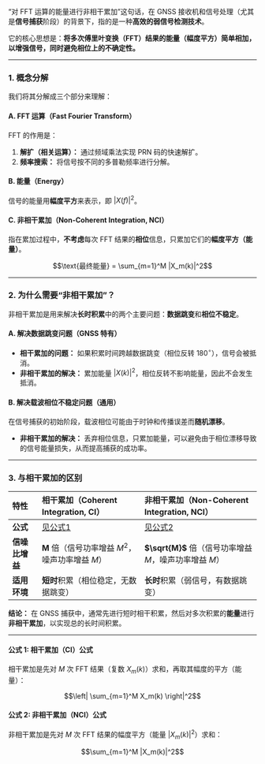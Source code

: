 “对 FFT 运算的能量进行非相干累加”这句话，在 GNSS 接收机和信号处理（尤其是**信号捕获**阶段）的背景下，指的是一种**高效的弱信号检测技术**。

它的核心思想是：**将多次傅里叶变换（FFT）结果的能量（幅度平方）简单相加，以增强信号，同时避免相位上的不确定性。**

---

### 1. 概念分解

我们将其分解成三个部分来理解：

#### A. FFT 运算（Fast Fourier Transform）
FFT 的作用是：
1.  **解扩（相关运算）：** 通过频域乘法实现 PRN 码的快速解扩。
2.  **频率搜索：** 将信号按不同的多普勒频率进行分解。

#### B. 能量（Energy）
信号的能量用**幅度平方**来表示，即 $|X(f)|^2$。

#### C. 非相干累加（Non-Coherent Integration, NCI）
指在累加过程中，**不考虑**每次 FFT 结果的**相位**信息，只累加它们的**幅度平方（能量）**。

$$\text{最终能量} = \sum_{m=1}^M |X_m(k)|^2$$

---

### 2. 为什么需要“非相干累加”？

非相干累加是用来解决**长时积累**中的两个主要问题：**数据跳变**和**相位不稳定**。

#### A. 解决数据跳变问题（GNSS 特有）
* **相干累加的问题：** 如果积累时间跨越数据跳变（相位反转 $180^\circ$），信号会被抵消。
* **非相干累加的解决：** 累加能量 $|X(k)|^2$，相位反转不影响能量，因此不会发生抵消。

#### B. 解决载波相位不稳定问题（通用）
在信号捕获的初始阶段，载波相位可能由于时钟和传播误差而**随机漂移**。
* **非相干累加的解决：** 丢弃相位信息，只累加能量，可以避免由于相位漂移导致的信号能量损失，从而提高捕获的成功率。

---

### 3. 与相干累加的区别

| 特性 | 相干累加（Coherent Integration, CI） | 非相干累加（Non-Coherent Integration, NCI） |
| :--- | :--- | :--- |
| **公式** | [见公式1](#formula1) | [见公式2](#formula2) |
| **信噪比增益**| $\mathbf{M}$ 倍（信号功率增益 $M^2$，噪声功率增益 $M$）| **$\sqrt{M}$** 倍（信号功率增益 $M$，噪声功率增益 $M$）|
| **适用环境** | **短时**积累（相位稳定，无数据跳变） | **长时**积累（弱信号，有数据跳变） |

**结论：** 在 GNSS 捕获中，通常先进行短时相干积累，然后对多次积累的**能量**进行**非相干累加**，以实现总的长时间积累。


---
<a id="formula1"></a>
#### 公式 1: 相干累加（CI）公式

相干累加是先对 $M$ 次 FFT 结果（复数 $X_m(k)$）求和，再取其幅度的平方（能量）：

$$\left| \sum_{m=1}^M X_m(k) \right|^2$$

<a id="formula2"></a>
#### 公式 2: 非相干累加（NCI）公式

非相干累加是先对 $M$ 次 FFT 结果的幅度平方（能量 $|X_m(k)|^2$）求和：

$$\sum_{m=1}^M |X_m(k)|^2$$